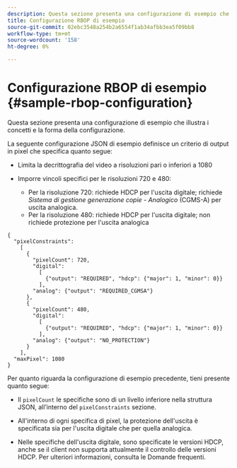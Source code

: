 ```yaml
---
description: Questa sezione presenta una configurazione di esempio che illustra i concetti e la forma della configurazione.
title: Configurazione RBOP di esempio
source-git-commit: 02ebc3548a254b2a6554f1ab34afbb3ea5f09bb8
workflow-type: tm+mt
source-wordcount: '158'
ht-degree: 0%

---
```


# Configurazione RBOP di esempio {#sample-rbop-configuration}

Questa sezione presenta una configurazione di esempio che illustra i concetti e la forma della configurazione.

La seguente configurazione JSON di esempio definisce un criterio di output in pixel che specifica quanto segue:

* Limita la decrittografia del video a risoluzioni pari o inferiori a 1080
* Imporre vincoli specifici per le risoluzioni 720 e 480:

   * Per la risoluzione 720: richiede HDCP per l&#39;uscita digitale; richiede *Sistema di gestione generazione copie - Analogico* (CGMS-A) per uscita analogica.
   * Per la risoluzione 480: richiede HDCP per l&#39;uscita digitale; non richiede protezione per l&#39;uscita analogica

```
{ 
  "pixelConstraints":  
    [ 
      { 
        "pixelCount": 720, 
        "digital": 
          [ 
            {"output": "REQUIRED", "hdcp": {"major": 1, "minor": 0}} 
          ], 
        "analog": {"output": "REQUIRED_CGMSA"} 
      }, 
      { 
        "pixelCount": 480, 
        "digital":  
          [ 
            {"output": "REQUIRED", "hdcp": {"major": 1, "minor": 0}} 
          ], 
        "analog": {"output": "NO_PROTECTION"} 
      } 
    ], 
  "maxPixel": 1080 
}
```

Per quanto riguarda la configurazione di esempio precedente, tieni presente quanto segue:

* Il `pixelCount` le specifiche sono di un livello inferiore nella struttura JSON, all’interno del `pixelConstraints` sezione.

* All&#39;interno di ogni specifica di pixel, la protezione dell&#39;uscita è specificata sia per l&#39;uscita digitale che per quella analogica.
* Nelle specifiche dell&#39;uscita digitale, sono specificate le versioni HDCP, anche se il client non supporta attualmente il controllo delle versioni HDCP. Per ulteriori informazioni, consulta le Domande frequenti.
